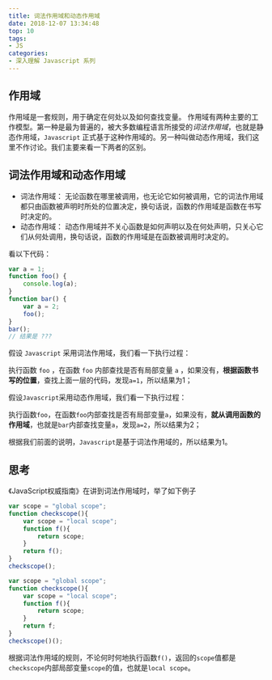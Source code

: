 ```yaml
---
title: 词法作用域和动态作用域
date: 2018-12-07 13:34:48
top: 10
tags:
- JS
categories:
- 深入理解 Javascript 系列
---
```

## 作用域
作用域是一套规则，用于确定在何处以及如何查找变量。
作用域有两种主要的工作模型。第一种是最为普遍的，被大多数编程语言所接受的*词法作用域*，也就是静态作用域，`Javascript` 正式基于这种作用域的。另一种叫做动态作用域，我们这里不作讨论。我们主要来看一下两者的区别。
## 词法作用域和动态作用域
- 词法作用域： 无论函数在哪里被调用，也无论它如何被调用，它的词法作用域都只由函数被声明时所处的位置决定，换句话说，函数的作用域是函数在书写时决定的。
- 动态作用域： 动态作用域并不关心函数是如何声明以及在何处声明，只关心它们从何处调用，换句话说，函数的作用域是在函数被调用时决定的。

看以下代码：
```js
var a = 1;
function foo() {
    console.log(a);
}
function bar() {
    var a = 2;
    foo();
}
bar();
// 结果是 ???
```
假设 `Javascript` 采用词法作用域，我们看一下执行过程：

执行函数 `foo` ，在函数 `foo` 内部查找是否有局部变量 `a` ，如果没有，**根据函数书写的位置**，查找上面一层的代码，发现`a=1`，所以结果为1；

假设`Javascript`采用动态作用域，我们看一下执行过程：

执行函数`foo`，在函数`foo`内部查找是否有局部变量`a`，如果没有，**就从调用函数的作用域**，也就是`bar`内部查找变量`a`，发现`a=2`，所以结果为2；

根据我们前面的说明，`Javascript`是基于词法作用域的，所以结果为1。

## 思考
《JavaScript权威指南》在讲到词法作用域时，举了如下例子
```js
var scope = "global scope";
function checkscope(){
    var scope = "local scope";
    function f(){
        return scope;
    }
    return f();
}
checkscope();
```

```js
var scope = "global scope";
function checkscope(){
    var scope = "local scope";
    function f(){
        return scope;
    }
    return f;
}
checkscope()();
```
根据词法作用域的规则，不论何时何地执行函数`f()`，返回的`scope`值都是`checkscope`内部局部变量`scope`的值，也就是`local scope`。

